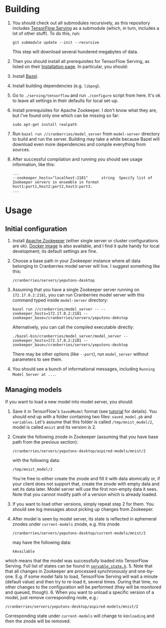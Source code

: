 # Building

1. You should check out all submodules recursively, as this repository
   includes [TensorFlow Serving](https://github.com/tensorflow/serving) as a
   submodule (which, in turn, includes a lot of other stuff). To do this, run:

   ~~~shell
   git submodule update --init --recursive
   ~~~
   
   This step will download several hundered megabytes of data.

2. Then you should install all prerequisites for TensorFlow Serving, as listed
on their [Installation page](https://tensorflow.github.io/serving/setup#prerequisites).
In particular, you should:
  1. Install [Bazel](https://bazel.build).
  2. Install building dependencies (e.g. `libpng`).
  3. Go to `./serving/tensorflow` and run `./configure` script from here.
     It's ok to leave all settings in their defaults for local set-up.
3. Install prerequisites for Apache Zookeeper. I don't know what they are,
   but I've found only one which can be missing so far:

   ~~~shell
   sudo apt-get install realpath
   ~~~
4. Run `bazel run //cranberries/model_server` from `model-server`
   directory to build and run the server. Building may take a while because
   Bazel will download even more dependencies and compile everything from
   sources.
5. After successful compilation and running you should see usage information,
   like this:

   ~~~
   ...
   --zookeeper_hosts="localhost:2181"      string  Specify list of Zookeeper servers in ensemble in format host1:port1,host2:port2,host3:port3.
   ...
   ~~~

# Usage

## Initial configuration

1. Install [Apache Zookeeper](http://zookeeper.apache.org/) (either single
   server or cluster configurations are ok).
   [Docker image](https://hub.docker.com/_/zookeeper/) is also available, and
   I find it quite handy for local development; its default settings are fine.
2. Choose a base path in your Zookeeper instance where all data belonging to
   Cranberries model server will live. I suggest something like this:

   ~~~
   /cranberries/servers/yeputons-desktop
   ~~~
3. Assuming that you have a single Zookeeper server running on
   `172.17.0.2:2181`, you can run Cranberries model server with this command
   typed inside `model-server` directory:

   ~~~shell
   bazel run //cranberries/model_server -- --zookeeper_hosts=172.17.0.2:2181 --zookeeper_base=/cranberries/servers/yeputons-dekstop
   ~~~

   Alternatively, you can call the compiled executable directly:
   ~~~shell
   ./bazel-bin/cranberries/model_server/model_server --zookeeper_hosts=172.17.0.2:2181 --zookeeper_base=/cranberries/servers/yeputons-desktop
   ~~~

   There may be other options (like `--port`), run `model_server` without
   parameters to see them.
4. You should see a bunch of informational messages, including
   `Running Model Server at ...`.

## Managing models

If you want to load a new model into model server, you should:

1. Save it in TensorFlow's `SavedModel` format (see [tutorial](https://tensorflow.github.io/serving/serving_basic)
   for details). You should end up with a folder containing
   two files: `saved_model.pb` and `variables`. Let's assume that this folder
   is called `/tmp/mnist_model/2`, model is called `mnist` and its version is 2.
2. Create the following znode in Zookeeper (assuming that you have base path
   from the previous section):

   ~~~
   /cranberries/servers/yeputons-desktop/aspired-models/mnist/2
   ~~~

   with the following data:
   ~~~
   /tmp/mnist_model/2
   ~~~

   You're free to either create the znode and fill it with data atomically or,
   if your client does not support that, create the znode with empty data and
   set its data later. Model server will use the first non-empty data it sees.
   Note that you cannot modify path of a version which is already loaded.
3. If you want to load other versions, simply repeat step 2 for them. You
   should see log messages about picking up changes from Zookeeper.
4. After model is seen by model server, its state is reflected in ephemeral
   znodes under `current-models` znode, e.g. this znode

   ~~~
   /cranberries/servers/yeputons-desktop/current-models/mnist/2
   ~~~

   may have the following data:

   ~~~
   kAvailable
   ~~~

  which means that the model was successfully loaded into TensorFlow Serving.
  Full list of states can be found in [`servable_state.h`](https://github.com/tensorflow/serving/blob/48dfb5581a621c7a6e038df3415e0eff02edb043/tensorflow_serving/core/servable_state.h#L38-L64).
5. Note that that all changes in Zookeeper are processed synchronously and
   one-by-one. E.g. if some model fails to load, TensorFlow Serving will wait
   a minute (default value) and then try to re-load it, several times. During
   that time, no other changes to the configuration will be performed (they
   will be monitored and queued, though).
6. When you want to unload a specific version of a model, just remove
   corresponding node, e.g.:

   ~~~
   /cranberries/servers/yeputons-desktop/aspired-models/mnist/2
   ~~~

   Corresponding state under `current-models` will change to `kUnloading`
   and then the znode will be removed.
